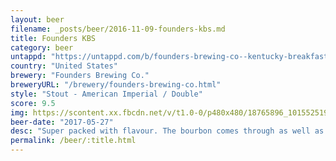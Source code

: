 ```yaml
---
layout: beer
filename: _posts/beer/2016-11-09-founders-kbs.md
title: Founders KBS
category: beer
untappd: "https://untappd.com/b/founders-brewing-co--kentucky-breakfast-stout--kbs---2017-/1941355"
country: "United States"
brewery: "Founders Brewing Co."
breweryURL: "/brewery/founders-brewing-co.html"
style: "Stout - American Imperial / Double"
score: 9.5
img: https://scontent.xx.fbcdn.net/v/t1.0-0/p480x480/18765896_10155251933463745_3047295771730983754_n.jpg?_nc_cat=100&_nc_ht=scontent.xx&oh=afe3b23a831e28313127a2120a6b1a55&oe=5D6EF7B6
beer-date: "2017-05-27"
desc: "Super packed with flavour. The bourbon comes through as well as a huge amount of toastyness. Can't taste the booze at all. Still not worth the price"
permalink: /beer/:title.html
---
```

